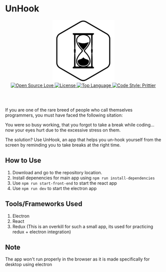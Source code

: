 # UnHook

<div align="center">
    <img src="./assets/img/logo-black.png" style="width: 200px" />
</div>

<div align="center">
    <a href="https://img.shields.io/badge/Open%20Source-%E2%9D%A4-red.svg">
        <img alt="Open Source Love" src="https://img.shields.io/badge/Open%20Source-%E2%9D%A4-red.svg">
    </a>
    <a href="https://img.shields.io/github/license/ruppysuppy/UnHook.svg">
        <img alt="License" src="https://img.shields.io/github/license/ruppysuppy/UnHook.svg">
    </a>
    <a href="https://img.shields.io/github/languages/top/ruppysuppy/UnHook.svg">
        <img alt="Top Language" src="https://img.shields.io/github/languages/top/ruppysuppy/UnHook.svg">
    </a>
    <a href="https://img.shields.io/badge/code_style-prettier-ff69b4.svg?style=flat-square">
        <img alt="Code Style: Prittier" src="https://img.shields.io/badge/code_style-prettier-ff69b4.svg?style=flat-square">
    </a>
</div>

<br><br>

If you are one of the rare breed of people who call themselves programmers, you must have faced the following sitation:

You were so busy working, that you forgot to take a break while coding... now your eyes hurt due to the excessive stress on them.

The solution? Use UnHook, an app that helps you un-hook yourself from the screen by reminding you to take breaks at the right time.

## How to Use

1. Download and go to the repository location.
2. Install depenencies for main app using `npm run install-dependencies`
3. Use `npm run start-front-end` to start the react app
4. Use `npm run dev` to start the electron app

## Tools/Frameworks Used

1. Electron
2. React
3. Redux (This is an overkill for such a small app, its used for practicing redux + electron integration)

## Note

The app won't run properly in the browser as it is made specifically for desktop using electron
